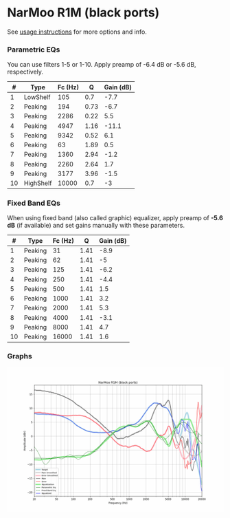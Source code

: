# NarMoo R1M (black ports)
See [usage instructions](https://github.com/jaakkopasanen/AutoEq#usage) for more options and info.

### Parametric EQs
You can use filters 1-5 or 1-10. Apply preamp of -6.4 dB or -5.6 dB, respectively.

|   # | Type      |   Fc (Hz) |    Q |   Gain (dB) |
|-----|-----------|-----------|------|-------------|
|   1 | LowShelf  |       105 | 0.7  |        -7.7 |
|   2 | Peaking   |       194 | 0.73 |        -6.7 |
|   3 | Peaking   |      2286 | 0.22 |         5.5 |
|   4 | Peaking   |      4947 | 1.16 |       -11.1 |
|   5 | Peaking   |      9342 | 0.52 |         6.1 |
|   6 | Peaking   |        63 | 1.89 |         0.5 |
|   7 | Peaking   |      1360 | 2.94 |        -1.2 |
|   8 | Peaking   |      2260 | 2.64 |         1.7 |
|   9 | Peaking   |      3177 | 3.96 |        -1.5 |
|  10 | HighShelf |     10000 | 0.7  |        -3   |

### Fixed Band EQs
When using fixed band (also called graphic) equalizer, apply preamp of **-5.6 dB** (if available) and set gains manually with these parameters.

|   # | Type    |   Fc (Hz) |    Q |   Gain (dB) |
|-----|---------|-----------|------|-------------|
|   1 | Peaking |        31 | 1.41 |        -8.9 |
|   2 | Peaking |        62 | 1.41 |        -5   |
|   3 | Peaking |       125 | 1.41 |        -6.2 |
|   4 | Peaking |       250 | 1.41 |        -4.4 |
|   5 | Peaking |       500 | 1.41 |         1.5 |
|   6 | Peaking |      1000 | 1.41 |         3.2 |
|   7 | Peaking |      2000 | 1.41 |         5.3 |
|   8 | Peaking |      4000 | 1.41 |        -3.1 |
|   9 | Peaking |      8000 | 1.41 |         4.7 |
|  10 | Peaking |     16000 | 1.41 |         1.6 |

### Graphs
![](./NarMoo%20R1M%20(black%20ports).png)
